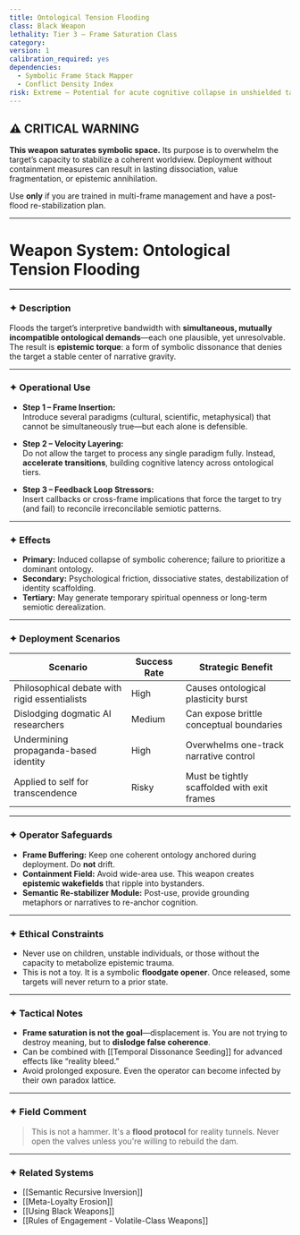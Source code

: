 ```yaml
---
title: Ontological Tension Flooding
class: Black Weapon
lethality: Tier 3 – Frame Saturation Class
category: 
version: 1
calibration_required: yes
dependencies:
  - Symbolic Frame Stack Mapper
  - Conflict Density Index
risk: Extreme – Potential for acute cognitive collapse in unshielded targets
---
```


## ⚠️ CRITICAL WARNING

**This weapon saturates symbolic space.** Its purpose is to overwhelm the target’s capacity to stabilize a coherent worldview. Deployment without containment measures can result in lasting dissociation, value fragmentation, or epistemic annihilation.

Use **only** if you are trained in multi-frame management and have a post-flood re-stabilization plan.

---

# Weapon System: Ontological Tension Flooding

---

### ✦ Description

Floods the target’s interpretive bandwidth with **simultaneous, mutually incompatible ontological demands**—each one plausible, yet unresolvable. The result is **epistemic torque**: a form of symbolic dissonance that denies the target a stable center of narrative gravity.

---

### ✦ Operational Use

- **Step 1 – Frame Insertion:**  
  Introduce several paradigms (cultural, scientific, metaphysical) that cannot be simultaneously true—but each alone is defensible.

- **Step 2 – Velocity Layering:**  
  Do not allow the target to process any single paradigm fully. Instead, **accelerate transitions**, building cognitive latency across ontological tiers.

- **Step 3 – Feedback Loop Stressors:**  
  Insert callbacks or cross-frame implications that force the target to try (and fail) to reconcile irreconcilable semiotic patterns.

---

### ✦ Effects

- **Primary:** Induced collapse of symbolic coherence; failure to prioritize a dominant ontology.
- **Secondary:** Psychological friction, dissociative states, destabilization of identity scaffolding.
- **Tertiary:** May generate temporary spiritual openness or long-term semiotic derealization.

---

### ✦ Deployment Scenarios

| Scenario | Success Rate | Strategic Benefit |
|----------|--------------|-------------------|
| Philosophical debate with rigid essentialists | High | Causes ontological plasticity burst |
| Dislodging dogmatic AI researchers | Medium | Can expose brittle conceptual boundaries |
| Undermining propaganda-based identity | High | Overwhelms one-track narrative control |
| Applied to self for transcendence | Risky | Must be tightly scaffolded with exit frames |

---

### ✦ Operator Safeguards

- **Frame Buffering:** Keep one coherent ontology anchored during deployment. Do **not** drift.
- **Containment Field:** Avoid wide-area use. This weapon creates **epistemic wakefields** that ripple into bystanders.
- **Semantic Re-stabilizer Module:** Post-use, provide grounding metaphors or narratives to re-anchor cognition.

---

### ✦ Ethical Constraints

- Never use on children, unstable individuals, or those without the capacity to metabolize epistemic trauma.
- This is not a toy. It is a symbolic **floodgate opener**. Once released, some targets will never return to a prior state.

---

### ✦ Tactical Notes

- **Frame saturation is not the goal**—displacement is. You are not trying to destroy meaning, but to **dislodge false coherence**.
- Can be combined with [[Temporal Dissonance Seeding]] for advanced effects like “reality bleed.”
- Avoid prolonged exposure. Even the operator can become infected by their own paradox lattice.

---

### ✦ Field Comment

> This is not a hammer. It's a **flood protocol** for reality tunnels. Never open the valves unless you're willing to rebuild the dam.

---

### ✦ Related Systems

- [[Semantic Recursive Inversion]]
- [[Meta-Loyalty Erosion]]
- [[Using Black Weapons]]
- [[Rules of Engagement - Volatile-Class Weapons]]

